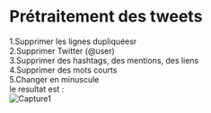 # Prétraitement des tweets<br>

1.Supprimer les lignes dupliquéesr<br>
2.Supprimer Twitter (@user)<br>
3.Supprimer des hashtags, des mentions, des liens<br>
4.Supprimer des mots courts<br>
5.Changer en minuscule<br>
le resultat est :<br>
![Capture1](https://user-images.githubusercontent.com/24653616/102356636-beec9580-3fad-11eb-93f7-ae585b31b2ac.PNG)<br>
